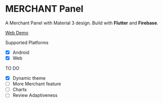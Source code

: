 # MERCHANT Panel

A Merchant Panel with Material 3 design. Build with **Flutter** and **Firebase**.

[Web Demo](https://merchant-m3.web.app)

Supported Platforms

- [x] Android
- [x] Web

TO DO

- [x] Dynamic theme
- [ ] More Merchant feature
- [ ] Charts
- [ ] Review Adaptiveness
